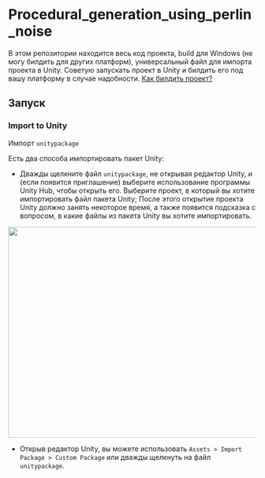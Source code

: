 # Procedural_generation_using_perlin_noise
В этом репозитории находится весь код проекта, build для Windows (не могу билдить для других платформ), универсальный файл для импорта проекта в Unity.
Советую запускать проект в Unity и билдить его под вашу платформу в случае надобности. [Как билдить проект?](https://blog.terresquall.com/2023/07/how-to-export-your-unity-project-onto-exe-windows/)
## Запуск 
### Import to Unity
Импорт `unitypackage`

Есть два способа импортировать пакет Unity:
- Дважды щелкните файл `unitypackage`, не открывая редактор Unity, и (если появится приглашение) выберите использование программы Unity Hub, чтобы открыть его. Выберите проект, в который вы хотите импортировать файл пакета Unity; После этого открытие проекта Unity должно занять некоторое время, а также появится подсказка с вопросом, в какие файлы из пакета Unity вы хотите импортировать.

<p align="center">

  <img width="600" height="427" src="https://blog.terresquall.com/wp-content/uploads/2023/07/unity-import-package.gif">

</p>

- Открыв редактор Unity, вы можете использовать `Assets > Import Package > Custom Package` или дважды щелкнуть на файл `unitypackage`.
